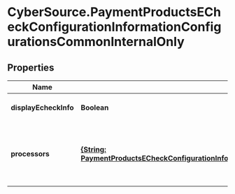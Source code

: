 # CyberSource.PaymentProductsECheckConfigurationInformationConfigurationsCommonInternalOnly

## Properties
Name | Type | Description | Notes
------------ | ------------- | ------------- | -------------
**displayEcheckInfo** | **Boolean** | *NEW* Used by EBC UI always set to true | [optional] [default to true]
**processors** | [**{String: PaymentProductsECheckConfigurationInformationConfigurationsCommonInternalOnlyProcessors}**](PaymentProductsECheckConfigurationInformationConfigurationsCommonInternalOnlyProcessors.md) | *NEW* Payment Processing connection used to support eCheck, aka ACH, payment methods. Example * \&quot;bofaach\&quot; * \&quot;wellsfargoach\&quot;  | [optional] 


